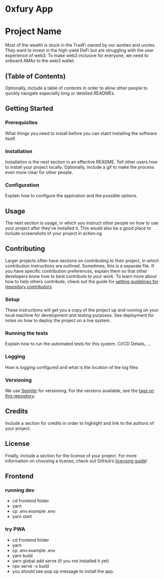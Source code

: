 # 0xfury App

# Project Name

Most of the wealth is stuck in the TradFi owned by our aunties and uncles. They want to invest in the high-yield DeFi but are struggling with the user experience of web3. To make web3 inclusive for everyone, we need to onboard AMAs to the web3 wallet.

## (Table of Contents)

Optionally, include a table of contents in order to allow other people to quickly navigate especially long or detailed READMEs.

## Getting Started

### Prerequisites

What things you need to install before you can statrt installing the software itself.

### Installation

Installation is the next section in an effective README. Tell other users how to install your project locally. Optionally, include a gif to make the process even more clear for other people.

### Configuration

Explain how to configure the applcation and the possible options.

## Usage

The next section is usage, in which you instruct other people on how to use your project after they’ve installed it. This would also be a good place to include screenshots of your project in action.ng

## Contributing

Larger projects often have sections on contributing to their project, in which contribution instructions are outlined. Sometimes, this is a separate file. If you have specific contribution preferences, explain them so that other developers know how to best contribute to your work. To learn more about how to help others contribute, check out the guide for [setting guidelines for repository contributors](https://help.github.com/articles/setting-guidelines-for-repository-contributors/).

### Setup

These instructions will get you a copy of the project up and running on your local machine for development and testing purposes. See deployment for notes on how to deploy the project on a live system.

### Running the tests

Explain how to run the automated tests for this system. CI/CD Details, ...

### Logging

How is logging configured and what is the location of the log files

### Versioning

We use [SemVer](http://semver.org/) for versioning. For the versions available, see the [tags on this repository](https://github.com/your/project/tags).

## Credits

Include a section for credits in order to highlight and link to the authors of your project.

## License

Finally, include a section for the license of your project. For more information on choosing a license, check out GitHub’s [licensing guide](https://choosealicense.com/)!

## Frontend

### running dev

- cd frontend folder
- yarn
- cp .env.example .env
- yarn start

### try PWA

- cd frontend folder
- yarn
- cp .env.example .env
- yarn build
- yarn global add serve (if you not installed it yet)
- npx serve -s build
- you should see pop up message to install the app.
